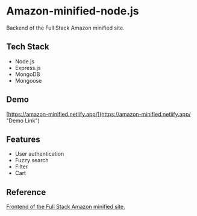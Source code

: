 # Amazon-minified-node.js
Backend of the Full Stack Amazon minified site.

## Tech Stack
- Node.js
- Express.js
- MongoDB
- Mongoose

## Demo
[https://amazon-minified.netlify.app/](https://amazon-minified.netlify.app/ "Demo Link")

## Features
-  User authentication
-  Fuzzy search
-  Filter
-  Cart

## Reference
[Frontend of the Full Stack Amazon minified site.](https://github.com/BalavigneshSankar/Amazon-minified-react)
